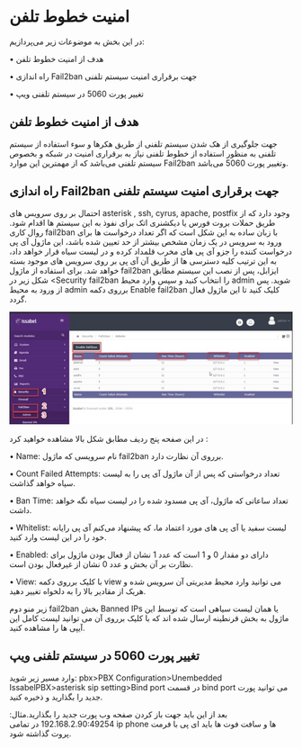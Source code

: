 
# امنیت خطوط تلفن

در این بخش به موضوعات زیر می‌پردازیم:

•	هدف از امنیت خطوط تلفن

•	راه اندازی Fail2ban جهت برقراری امنیت سیستم تلفنی

•	تغییر پورت 5060 در سیستم تلفنی ویپ


## هدف از امنیت خطوط تلفن

جهت جلوگیری از هک شدن سیستم تلفنی از طریق هکرها و سوء استفاده از سیستم تلفنی به منظور استفاده از خطوط تلفنی نیاز به برقراری امنیت در شبکه و بخصوص سیستم تلفنی می‌باشد که از مهمترین این موارد  Fail2ban وتغییر پورت 5060 می‌باشد.

## راه اندازی Fail2ban جهت برقراری امنیت سیستم تلفنی

احتمال بر روی سرویس های asterisk , ssh, cyrus, apache, postfix وجود دارد که از طریق حملات بروت فورس یا دیکشنری اتک برای نفوذ به این سیستم ها اقدام شود.
روال کاری fail2ban با زبان ساده به این شکل است که اگر تعداد درخواست ها برای ورود به سرویس  در یک زمان مشخص بیشتر از حد تعیین شده باشد، این ماژول آی پی درخواست کننده را جزو آی پی های مخرب قلمداد کرده و در لیست سیاه قرار خواهد داد، به این ترتیب کلیه دسترسی ها از طریق آن  آی پی بر روی سرویس های موجود بسته خواهد شد.
برای استفاده از ماژول fail2ban ایزابل، پس از نصب این سیستم مطابق شکل زیر در  <Security    fail2ban را انتخاب کنید و سپس وارد محیط admin شوید. پس از ورود به محیط admin برروی دکمه Enable fail2ban کلیک کنید تا این ماژول فعال گردد.

![  تنظیمات امنیتی ](./Images/Fail2ban.jpg)


در این صفحه پنج ردیف مطابق شکل بالا مشاهده خواهید کرد :

•	Name: نام سرویسی که ماژول fail2ban برروی آن نظارت دارد.

•	Count Failed Attempts: تعداد درخواستی که پس از آن ماژول آی پی را به لیست سیاه خواهد گذاشت.

•	Ban Time: تعداد ساعاتی که ماژول، آی پی مسدود شده را در لیست سیاه نگه خواهد داشت.

•	Whitelist: لیست سفید یا آی پی های مورد اعتماد ما، که پیشنهاد می‌کنم آی پی رایانه خود را در این لیست وارد کنید.

•	Enabled: دارای دو مقدار 0 و 1 است که عدد 1 نشان از فعال بودن ماژول برای نظارت بر آن بخش و عدد 0 نشان از غیرفعال بودن است.

•	View: با کلیک برروی دکمه view می توانید وارد محیط مدیریتی آن سرویس شده و هریک از مقادیر بالا را به دلخواه تغییر دهید.

زیر منو دوم fail2ban بخش Banned IPs یا همان لیست سیاهی است که توسط این ماژول به بخش قرنطینه ارسال شده اند که با کلیک برروی آن می توانید لیست کامل این آیپی ها را مشاهده کنید.

## تغییر پورت 5060 در سیستم تلفنی ویپ

وارد مسیر زیر شوید:
pbx>PBX Configuration>Unembedded IssabelPBX>asterisk sip setting>Bind port
در قسمت bind port می توانید پورت جدید را بگذارید و ذخیره کنید.

بعد از این باید جهت باز کردن صفحه وب پورت جدید را بگذارید.مثال:
192.168.2.90:49254
در تمامی ip phone  ها و سافت فوت ها باید ای پی با فرمت پروت گذاشته شود.
